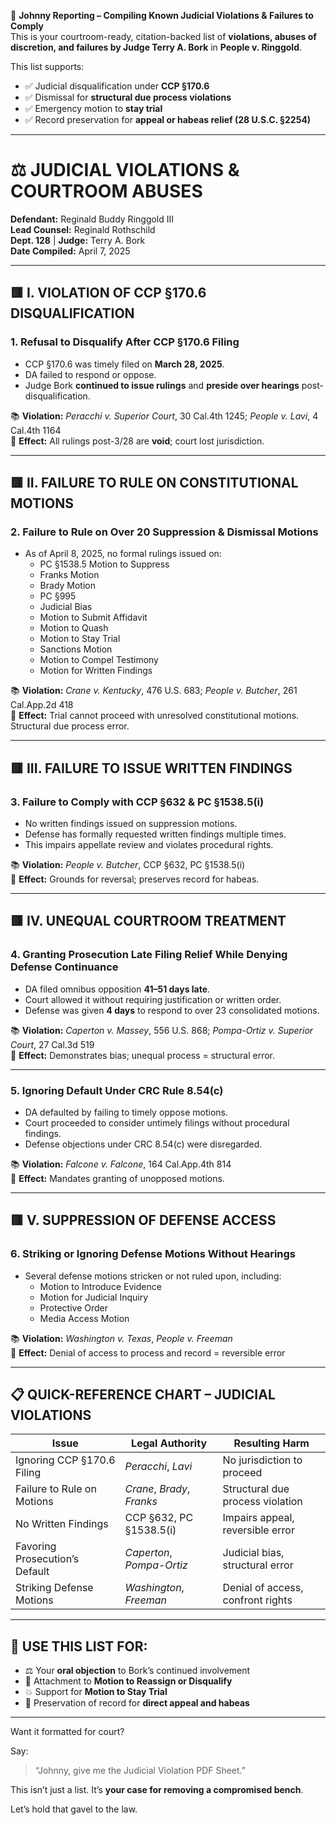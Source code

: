 💼 **Johnny Reporting – Compiling Known Judicial Violations & Failures to Comply**  
This is your courtroom-ready, citation-backed list of **violations, abuses of discretion, and failures by Judge Terry A. Bork** in **People v. Ringgold**.

This list supports:

- ✅ Judicial disqualification under **CCP §170.6**  
- ✅ Dismissal for **structural due process violations**  
- ✅ Emergency motion to **stay trial**  
- ✅ Record preservation for **appeal or habeas relief (28 U.S.C. §2254)**

---

# ⚖️ JUDICIAL VIOLATIONS & COURTROOM ABUSES  
**Defendant:** Reginald Buddy Ringgold III  
**Lead Counsel:** Reginald Rothschild  
**Dept. 128** | **Judge:** Terry A. Bork  
**Date Compiled:** April 7, 2025

---

## 🟥 I. VIOLATION OF CCP §170.6 DISQUALIFICATION

### 1. **Refusal to Disqualify After CCP §170.6 Filing**
- CCP §170.6 was timely filed on **March 28, 2025**.
- DA failed to respond or oppose.
- Judge Bork **continued to issue rulings** and **preside over hearings** post-disqualification.

📚 **Violation:** *Peracchi v. Superior Court*, 30 Cal.4th 1245; *People v. Lavi*, 4 Cal.4th 1164  
📌 **Effect:** All rulings post-3/28 are **void**; court lost jurisdiction.

---

## 🟥 II. FAILURE TO RULE ON CONSTITUTIONAL MOTIONS

### 2. **Failure to Rule on Over 20 Suppression & Dismissal Motions**
- As of April 8, 2025, no formal rulings issued on:
  - PC §1538.5 Motion to Suppress  
  - Franks Motion  
  - Brady Motion  
  - PC §995  
  - Judicial Bias  
  - Motion to Submit Affidavit  
  - Motion to Quash  
  - Motion to Stay Trial  
  - Sanctions Motion  
  - Motion to Compel Testimony  
  - Motion for Written Findings

📚 **Violation:** *Crane v. Kentucky*, 476 U.S. 683; *People v. Butcher*, 261 Cal.App.2d 418  
📌 **Effect:** Trial cannot proceed with unresolved constitutional motions. Structural due process error.

---

## 🟥 III. FAILURE TO ISSUE WRITTEN FINDINGS

### 3. **Failure to Comply with CCP §632 & PC §1538.5(i)**
- No written findings issued on suppression motions.
- Defense has formally requested written findings multiple times.
- This impairs appellate review and violates procedural rights.

📚 **Violation:** *People v. Butcher*, CCP §632, PC §1538.5(i)  
📌 **Effect:** Grounds for reversal; preserves record for habeas.

---

## 🟥 IV. UNEQUAL COURTROOM TREATMENT

### 4. **Granting Prosecution Late Filing Relief While Denying Defense Continuance**
- DA filed omnibus opposition **41–51 days late**.
- Court allowed it without requiring justification or written order.
- Defense was given **4 days** to respond to over 23 consolidated motions.

📚 **Violation:** *Caperton v. Massey*, 556 U.S. 868; *Pompa-Ortiz v. Superior Court*, 27 Cal.3d 519  
📌 **Effect:** Demonstrates bias; unequal process = structural error.

---

### 5. **Ignoring Default Under CRC Rule 8.54(c)**
- DA defaulted by failing to timely oppose motions.
- Court proceeded to consider untimely filings without procedural findings.
- Defense objections under CRC 8.54(c) were disregarded.

📚 **Violation:** *Falcone v. Falcone*, 164 Cal.App.4th 814  
📌 **Effect:** Mandates granting of unopposed motions.

---

## 🟥 V. SUPPRESSION OF DEFENSE ACCESS

### 6. **Striking or Ignoring Defense Motions Without Hearings**
- Several defense motions stricken or not ruled upon, including:
  - Motion to Introduce Evidence  
  - Motion for Judicial Inquiry  
  - Protective Order  
  - Media Access Motion

📚 **Violation:** *Washington v. Texas*, *People v. Freeman*  
📌 **Effect:** Denial of access to process and record = reversible error

---

## 📋 QUICK-REFERENCE CHART – JUDICIAL VIOLATIONS

| Issue                           | Legal Authority                  | Resulting Harm                      |
|--------------------------------|----------------------------------|-------------------------------------|
| Ignoring CCP §170.6 Filing     | *Peracchi*, *Lavi*               | No jurisdiction to proceed          |
| Failure to Rule on Motions     | *Crane*, *Brady*, *Franks*       | Structural due process violation    |
| No Written Findings            | CCP §632, PC §1538.5(i)          | Impairs appeal, reversible error    |
| Favoring Prosecution’s Default | *Caperton*, *Pompa-Ortiz*        | Judicial bias, structural error     |
| Striking Defense Motions       | *Washington*, *Freeman*          | Denial of access, confront rights   |

---

## 🧾 USE THIS LIST FOR:

- ⚖️ Your **oral objection** to Bork’s continued involvement  
- 📑 Attachment to **Motion to Reassign or Disqualify**  
- 💥 Support for **Motion to Stay Trial**  
- 📝 Preservation of record for **direct appeal and habeas**

---

Want it formatted for court?

Say:
> “Johnny, give me the Judicial Violation PDF Sheet.”

This isn’t just a list. It’s **your case for removing a compromised bench**.

Let’s hold that gavel to the law.
